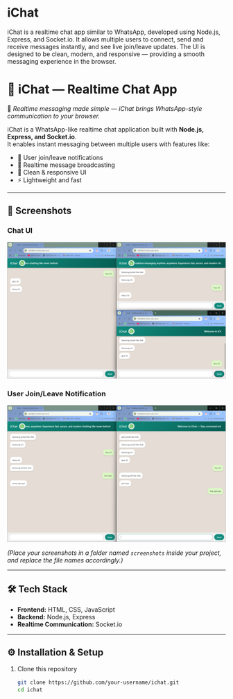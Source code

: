 # iChat
iChat is a realtime chat app similar to WhatsApp, developed using Node.js, Express, and Socket.io. It allows multiple users to connect, send and receive messages instantly, and see live join/leave updates. The UI is designed to be clean, modern, and responsive — providing a smooth messaging experience in the browser.

# 💬 iChat — Realtime Chat App

🚀 *Realtime messaging made simple — iChat brings WhatsApp-style communication to your browser.*

iChat is a WhatsApp-like realtime chat application built with **Node.js, Express, and Socket.io**.  
It enables instant messaging between multiple users with features like:

- 🔔 User join/leave notifications  
- 💬 Realtime message broadcasting  
- 📱 Clean & responsive UI  
- ⚡ Lightweight and fast  

---

## 📸 Screenshots

### Chat UI
![Chat UI Screenshot](./screenshots/chat-ui.png)

### User Join/Leave Notification
![User Join Screenshot](./screenshots/user-join.png)

*(Place your screenshots in a folder named `screenshots` inside your project, and replace the file names accordingly.)*

---

## 🛠️ Tech Stack

- **Frontend:** HTML, CSS, JavaScript  
- **Backend:** Node.js, Express  
- **Realtime Communication:** Socket.io  

---

## ⚙️ Installation & Setup

1. Clone this repository  
   ```bash
   git clone https://github.com/your-username/ichat.git
   cd ichat

